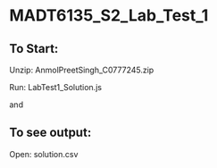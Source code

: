 # MADT6135_S2_Lab_Test_1
## To Start:

Unzip: AnmolPreetSingh_C0777245.zip

Run: LabTest1_Solution.js

and  

## To see output:

Open: solution.csv
